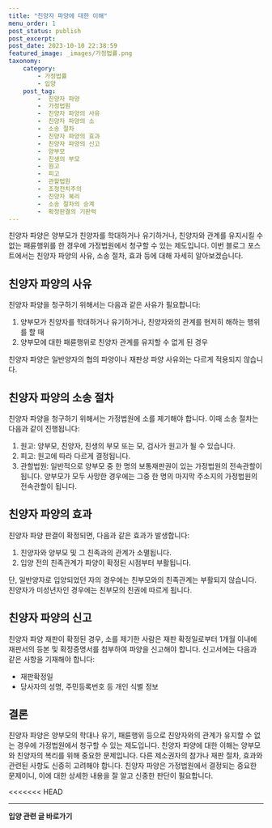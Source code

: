```yaml
---
title: "친양자 파양에 대한 이해"
menu_order: 1
post_status: publish
post_excerpt: 
post_date: 2023-10-10 22:38:59
featured_image: _images/가정법률.png
taxonomy:
    category:
        - 가정법률
        - 입양
    post_tag:
        -  친양자 파양
        -  가정법원
        -  친양자 파양의 사유
        -  친양자 파양의 소
        -  소송 절차
        -  친양자 파양의 효과
        -  친양자 파양의 신고
        -  양부모
        -  친생의 부모
        -  원고
        -  피고
        -  관할법원
        -  조정전치주의
        -  친양자 복리
        -  소송 절차의 승계
        -  확정판결의 기판력
---
```



친양자 파양은 양부모가 친양자를 학대하거나 유기하거나, 친양자와 관계를 유지시킬 수 없는 패륜행위를 한 경우에 가정법원에서 청구할 수 있는 제도입니다. 이번 블로그 포스트에서는 친양자 파양의 사유, 소송 절차, 효과 등에 대해 자세히 알아보겠습니다.

## 친양자 파양의 사유

친양자 파양을 청구하기 위해서는 다음과 같은 사유가 필요합니다:

1. 양부모가 친양자를 학대하거나 유기하거나, 친양자와의 관계를 현저히 해하는 행위를 할 때
2. 양부모에 대한 패륜행위로 친양자 관계를 유지할 수 없게 된 경우

친양자 파양은 일반양자의 협의 파양이나 재판상 파양 사유와는 다르게 적용되지 않습니다.

## 친양자 파양의 소송 절차

친양자 파양을 청구하기 위해서는 가정법원에 소를 제기해야 합니다. 이때 소송 절차는 다음과 같이 진행됩니다:

1. 원고: 양부모, 친양자, 친생의 부모 또는 모, 검사가 원고가 될 수 있습니다.
2. 피고: 원고에 따라 다르게 결정됩니다.
3. 관할법원: 일반적으로 양부모 중 한 명의 보통재판권이 있는 가정법원의 전속관할이 됩니다. 양부모가 모두 사망한 경우에는 그중 한 명의 마지막 주소지의 가정법원의 전속관할이 됩니다.

## 친양자 파양의 효과

친양자 파양 판결이 확정되면, 다음과 같은 효과가 발생합니다:

1. 친양자와 양부모 및 그 친족과의 관계가 소멸됩니다.
2. 입양 전의 친족관계가 파양이 확정된 시점부터 부활됩니다.

단, 일반양자로 입양되었던 자의 경우에는 친부모와의 친족관계는 부활되지 않습니다. 친양자가 미성년자인 경우에는 친부모의 친권에 따르게 됩니다.

## 친양자 파양의 신고

친양자 파양 재판이 확정된 경우, 소를 제기한 사람은 재판 확정일로부터 1개월 이내에 재판서의 등본 및 확정증명서를 첨부하여 파양을 신고해야 합니다. 신고서에는 다음과 같은 사항을 기재해야 합니다:

- 재판확정일
- 당사자의 성명, 주민등록번호 등 개인 식별 정보

## 결론

친양자 파양은 양부모의 학대나 유기, 패륜행위 등으로 친양자와의 관계가 유지할 수 없는 경우에 가정법원에서 청구할 수 있는 제도입니다. 친양자 파양에 대한 이해는 양부모와 친양자의 복리를 위해 중요한 문제입니다. 다른 제소권자의 참가나 재판 절차, 효과와 관련된 사항도 신중히 고려해야 합니다. 친양자 파양은 가정법원에서 결정되는 중요한 문제이니, 이에 대한 상세한 내용을 잘 알고 신중한 판단이 필요합니다.


<<<<<<< HEAD



<!-- wp:separator -->
<hr class="wp-block-separator has-alpha-channel-opacity"/>
<!-- /wp:separator -->

<!-- wp:group {"backgroundColor":"base","layout":{"type":"constrained"}} -->
<div class="wp-block-group has-base-background-color has-background"><!-- wp:paragraph {"align":"center","fontSize":"large"} -->
<p class="has-text-align-center has-large-font-size"><strong>입양 관련 글 바로가기</strong></p>
<!-- /wp:paragraph -->


<!-- wp:latest-posts
{"categories":[{"id":1407,"count":19,"description":"","link":"https://uknowlaw.com/category/%ec%9e%85%ec%96%91/","name":"입양","slug":"입양","taxonomy":"category","parent":0,"meta":[],"_links":{"self":[{"href":"https://uknowlaw.com/wp-json/wp/v2/categories/1407"}],"collection":[{"href":"https://uknowlaw.com/wp-json/wp/v2/categories"}],"about":[{"href":"https://uknowlaw.com/wp-json/wp/v2/taxonomies/category"}],"wp:post_type":[{"href":"https://uknowlaw.com/wp-json/wp/v2/posts?categories=1407"}],"curies":[{"name":"wp","href":"https://api.w.org/{rel}","templated":true}]}}],"postsToShow":100,"excerptLength":28,"postLayout":"grid","columns":2,"featuredImageAlign":"left","featuredImageSizeSlug":"large","fontSize":"medium"} /--></div>
<!-- /wp:group -->